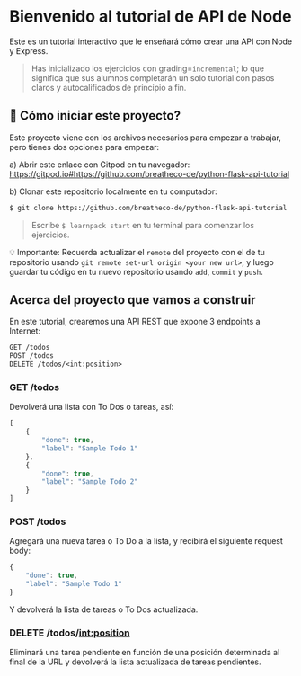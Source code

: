 # Bienvenido al tutorial de API de Node

Este es un tutorial interactivo que le enseñará cómo crear una API con Node y Express.

> Has inicializado los ejercicios con grading=`incremental`; lo que significa que sus alumnos completarán un solo tutorial con pasos claros y autocalificados de principio a fin.

## 🌱 Cómo iniciar este proyecto?

Este proyecto viene con los archivos necesarios para empezar a trabajar, pero tienes dos opciones para empezar:

a) Abrir este enlace con Gitpod en tu navegador: https://gitpod.io#https://github.com/breatheco-de/python-flask-api-tutorial

b) Clonar este repositorio localmente en tu computador:
```sh
$ git clone https://github.com/breatheco-de/python-flask-api-tutorial
```

> Escribe `$ learnpack start` en tu terminal para comenzar los ejercicios.

💡 Importante: Recuerda actualizar el `remote` del proyecto con el de tu repositorio usando `git remote set-url origin <your new url>`, y luego guardar tu código en tu nuevo repositorio usando `add`, `commit` y `push`.

## Acerca del proyecto que vamos a construir

En este tutorial, crearemos una API REST que expone 3 endpoints a Internet:

```txt
GET /todos
POST /todos
DELETE /todos/<int:position>
```

### GET /todos

Devolverá una lista con To Dos o tareas, así:

```javascript
[
    {
        "done": true,
        "label": "Sample Todo 1"
    },
    {
        "done": true,
        "label": "Sample Todo 2"
    }
]
```

### POST /todos

Agregará una nueva tarea o To Do a la lista, y recibirá el siguiente request body:

```javascript
{
    "done": true,
    "label": "Sample Todo 1"
}
```

Y devolverá la lista de tareas o To Dos actualizada.

### DELETE /todos/<int:position>

Eliminará una tarea pendiente en función de una posición determinada al final de la URL y devolverá la lista actualizada de tareas pendientes.
